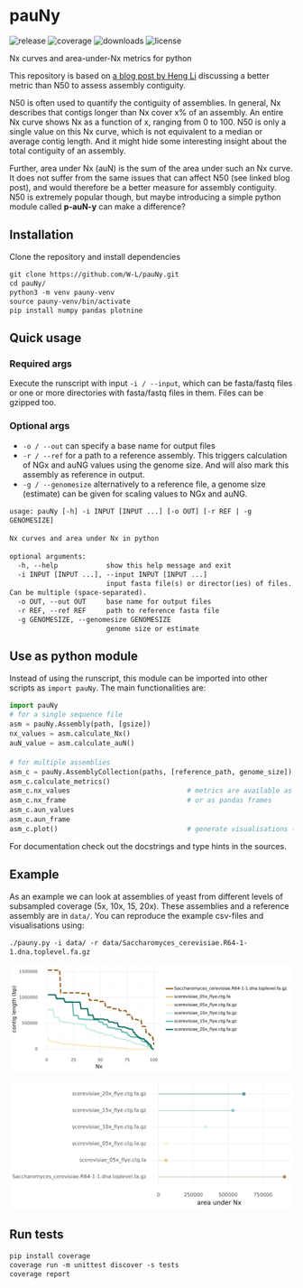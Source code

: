 # pauNy

![release](https://img.shields.io/github/v/release/W-L/pauNy)
![coverage](https://img.shields.io/badge/coverage-98%25-success)
![downloads](https://img.shields.io/github/downloads/W-L/pauNy/total)
![license](https://img.shields.io/github/license/W-L/pauNy)


Nx curves and area-under-Nx metrics for python

This repository is based on [a blog post by Heng Li](https://lh3.github.io/2020/04/08/a-new-metric-on-assembly-contiguity) discussing 
a better metric than N50 to assess assembly contiguity.

N50 is often used to quantify the contiguity of assemblies. In general, Nx describes that contigs longer than Nx cover x% of an assembly.
An entire Nx curve shows Nx as a function of x, ranging from 0 to 100.
N50 is only a single value on this Nx curve, which is not equivalent to a median or average contig length. 
And it might hide some interesting insight about the total contiguity of an assembly.

 
Further, area under Nx (auN) is the sum of the area under such an Nx curve. It does not suffer from the same issues that can affect N50 (see linked blog post), 
and would therefore be a better measure for assembly contiguity. N50 is extremely popular though, but maybe introducing a simple python module called **p-auN-y** can make a difference? 

## Installation

Clone the repository and install dependencies

```shell
git clone https://github.com/W-L/pauNy.git
cd pauNy/
python3 -m venv pauny-venv
source pauny-venv/bin/activate
pip install numpy pandas plotnine
```


## Quick usage

### Required args

Execute the runscript with input `-i / --input`, which can be fasta/fastq files or one or more directories with fasta/fastq files in them. Files can be gzipped too.

### Optional args

- `-o / --out` can specify a base name for output files
- `-r / --ref` for a path to a reference assembly. This triggers calculation of NGx and auNG values using the genome size. And will also mark this assembly as reference in output.
- `-g / --genomesize` alternatively to a reference file, a genome size (estimate) can be given for scaling values to NGx and auNG.


```shell
usage: pauNy [-h] -i INPUT [INPUT ...] [-o OUT] [-r REF | -g GENOMESIZE]

Nx curves and area under Nx in python

optional arguments:
  -h, --help            show this help message and exit
  -i INPUT [INPUT ...], --input INPUT [INPUT ...]
                        input fasta file(s) or director(ies) of files. Can be multiple (space-separated).
  -o OUT, --out OUT     base name for output files
  -r REF, --ref REF     path to reference fasta file
  -g GENOMESIZE, --genomesize GENOMESIZE
                        genome size or estimate

```



## Use as python module

Instead of using the runscript, this module can be imported into other scripts as `import pauNy`. The main functionalities are:

```python
import pauNy
# for a single sequence file
asm = pauNy.Assembly(path, [gsize])
nx_values = asm.calculate_Nx()
auN_value = asm.calculate_auN()

# for multiple assemblies
asm_c = pauNy.AssemblyCollection(paths, [reference_path, genome_size])
asm_c.calculate_metrics()                   
asm_c.nx_values                             # metrics are available as dictionaries per input file
asm_c.nx_frame                              # or as pandas frames
asm_c.aun_values
asm_c.aun_frame
asm_c.plot()                                # generate visualisations (see example)
```

For documentation check out the docstrings and type hints in the sources.


## Example

As an example we can look at assemblies of yeast from different levels of subsampled coverage (5x, 10x, 15, 20x). These assemblies and a reference assembly are in `data/`.
You can reproduce the example csv-files and visualisations using:

```shell
./pauny.py -i data/ -r data/Saccharomyces_cerevisiae.R64-1-1.dna.toplevel.fa.gz
```

![example_nx](example/pauNy.nx.png)


![example_aun](example/pauNy.aun.png)



## Run tests

```shell
pip install coverage
coverage run -m unittest discover -s tests
coverage report
```





